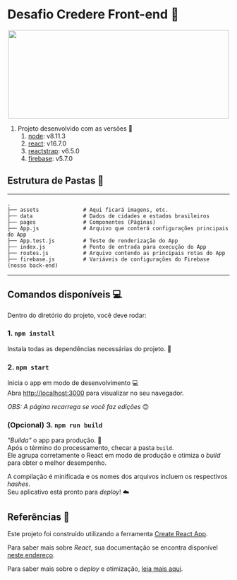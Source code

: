 # Desafio Credere Front-end :car:

<p align="center"><img align="center" width="500" height="200" src="http://imagem.b2s-space.com/upimg/60505/0/252383e661.png"></p>

1. Projeto desenvolvido com as versões :nut_and_bolt: 
   1. [node](https://nodejs.org/en/): v8.11.3
   1. [react](https://reactjs.org/): v16.7.0
   1. [reactstrap](https://reactstrap.github.io/): v6.5.0
   1. [firebase](https://firebase.google.com/?hl=pt-br): v5.7.0
## Estrutura de Pastas :open_file_folder:

------
    .
    ├── assets              # Aqui ficará imagens, etc.
    ├── data                # Dados de cidades e estados brasileiros
    ├── pages               # Componentes (Páginas)
    ├── App.js              # Arquivo que conterá configurações principais do App
    ├── App.test.js         # Teste de renderização do App
    ├── index.js            # Ponto de entrada para execução do App
    ├── routes.js           # Arquivo contendo as principais rotas do App
    ├── firebase.js         # Variáveis de configurações do Firebase (nosso back-end)
------

## Comandos disponíveis :computer:

Dentro do diretório do projeto, você deve rodar:

### 1. `npm install`

Instala todas as dependências necessárias do projeto. :wrench:

### 2. `npm start`

Inicia o app em modo de desenvolvimento :computer: <br/>
Abra [http://localhost:3000](http://localhost:3000) para visualizar no seu navegador.

*OBS: A página recarrega se você faz edições* :blush:

### (Opcional) 3. `npm run build`

*"Builda"* o app para produção. :satellite:<br/>
Após o término do processamento, checar a pasta `build`.<br/>
Ele agrupa corretamente o React em modo de produção e otimiza o *build* para obter o melhor desempenho.

A compilação é minificada e os nomes dos arquivos incluem os respectivos *hashes*. <br/>
Seu aplicativo está pronto para *deploy*! :cloud:<br/>

## Referências :book:

Este projeto foi construído utilizando a ferramenta [Create React App](https://facebook.github.io/create-react-app/docs/getting-started).

Para saber mais sobre *React*, sua documentação se encontra disponível [neste endereço](https://reactjs.org/).

Para saber mais sobre o *deploy* e otimização, [leia mais aqui](https://facebook.github.io/create-react-app/docs/deployment).
